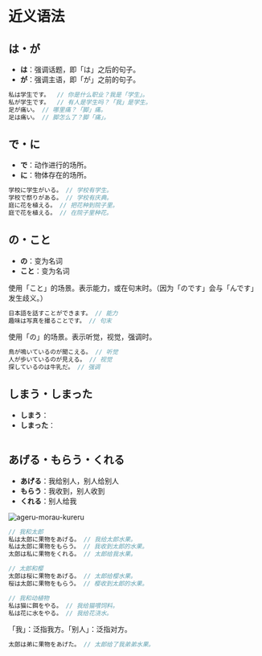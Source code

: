 # 近义语法

## は・が

- **は**：强调话题，即「は」之后的句子。
- **が**：强调主语，即「が」之前的句子。

```js
私は学生です。  // 你是什么职业？我是「学生」。
私が学生です。  // 有人是学生吗？「我」是学生。
足が痛い。 // 哪里痛？「脚」痛。
足は痛い。 // 脚怎么了？脚「痛」。
```

## で・に

- **で**：动作进行的场所。
- **に**：物体存在的场所。

```js
学校に学生がいる。 // 学校有学生。
学校で祭りがある。 // 学校有庆典。
庭に花を植える。 // 把花种到院子里。
庭で花を植える。 // 在院子里种花。
```

## の・こと

- **の**：变为名词
- **こと**：变为名词

使用「こと」的场景。表示能力，或在句末时。（因为「のです」会与「んです」发生歧义。）

```js
日本語を話すことができます。 // 能力
趣味は写真を撮ることです。 // 句末
```

使用「の」的场景。表示听觉，视觉，强调时。

```js
鳥が鳴いているのが聞こえる。 // 听觉
人が歩いているのが見える。 // 视觉
探しているのは牛乳だ。 // 强调
```

## しまう・しまった

- **しまう**：
- **しまった**：

```js

```

## あげる・もらう・くれる

- **あげる**：我给别人，别人给别人
- **もらう**：我收到，别人收到
- **くれる**：别人给我

![ageru-morau-kureru](/vocab-compare-ageru-morau-kureru.svg)

```js
// 我和太郎
私は太郎に果物をあげる。 // 我给太郎水果。
私は太郎に果物をもらう。 // 我收到太郎的水果。
太郎は私に果物をくれる。 // 太郎给我水果。

// 太郎和樱
太郎は桜に果物をあげる。 // 太郎给樱水果。
桜は太郎に果物をもらう。 // 樱收到太郎的水果。

// 我和动植物
私は猫に餌をやる。 // 我给猫喂饲料。
私は花に水をやる。 // 我给花浇水。
```

「我」：泛指我方。「别人」：泛指对方。

```js
太郎は弟に果物をあげた。 // 太郎给了我弟弟水果。
```

